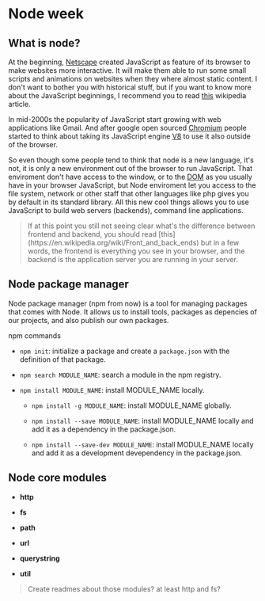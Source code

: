 # Node week

## What is node?

At the beginning, [Netscape](https://en.wikipedia.org/wiki/Netscape) created JavaScript as feature of its browser to make websites more interactive. It will make them able to run some small scripts and animations on websites when they where almost static content. I don't want to bother you with historical stuff, but if you want to know more about the JavaScript beginnings, I recommend you to read [this](https://en.wikipedia.org/wiki/JavaScript#Beginnings_at_Netscape) wikipedia article.

In mid-2000s the popularity of JavaScript start growing with web applications like Gmail. And after google open sourced [Chromium](https://en.wikipedia.org/wiki/Chromium_%28web_browser%29) people started to think about taking its JavaScript engine [V8](https://en.wikipedia.org/wiki/V8_%28JavaScript_engine%29) to use it also outside of the browser.

So even though some people tend to think that node is a new language, it's not, it is only a new environment out of the browser to run JavaScript. That enviroment don't have access to the window, or to the [DOM](https://en.wikipedia.org/wiki/Document_Object_Model) as you usually have in your browser JavaScript, but Node enviroment let you access to the file system, network or other staff that other languages like php gives you by default in its standard library. All this new cool things allows you to use JavaScript to build web servers \(backends\), command line applications.

> If at this point you still not seeing clear what's the difference between frontend and backend, you should read \[this\]\(https:\/\/en.wikipedia.org\/wiki\/Front\_and\_back\_ends\) but in a few words, the frontend is everything you see in your browser, and the backend is the application server you are running in your server.

## Node package manager

Node package manager \(npm from now\) is a tool for managing packages that comes with Node. It allows us to install tools, packages as depencies of our projects, and also publish our own packages.

npm commands

* `npm init`: initialize a package and create a `package.json` with the definition of that package. 

* `npm search MODULE_NAME`: search a module in the npm registry.

* `npm install MODULE_NAME`: install MODULE\_NAME locally.

  * `npm install -g MODULE_NAME`: install MODULE\_NAME globally.

  * `npm install --save MODULE_NAME`: install MODULE\_NAME locally and add it as a dependency in the package.json.

  * `npm install --save-dev MODULE_NAME`: install MODULE\_NAME locally and add it as a development devependency in the package.json.

## Node core modules

* **http**

* **fs**

* **path**

* **url**

* **querystring**

* **util**

> Create readmes about those modules? at least http and fs?

